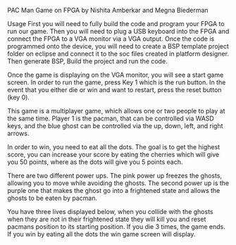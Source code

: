 PAC Man Game on FPGA 
by Nishita Amberkar and Megna Biederman

Usage
First you will need to fully build the code and program your FPGA to run our game. Then you will need to plug a USB keyboard into the FPGA and connect the FPGA to a VGA monitor via a VGA output.
Once the code is programmed onto the device, you will need to create a BSP template project folder on eclipse and connect it to the soc files created in platform designer. Then generate BSP, Build the project and run the code. 

Once the game is displaying on the VGA monitor, you will see a start game screen. In order to run the game, press Key 1 which is the run button. 
In the event that you either die or win and want to restart, press the reset button (key 0). 

This game is a multiplayer game, which allows one or two people to play at the same time. Player 1 is the pacman, that can be controlled via WASD keys, and the blue ghost can be controlled via the up, down, left, and right arrows. 

In order to win, you need to eat all the dots. The goal is to get the highest score, you can increase your score by eating the cherries which will give you 50 points, where as the dots will give you 5 points each. 

There are two different power ups. The pink power up freezes the ghosts, allowing you to move while avoiding the ghosts. The second power up is the purple one that makes the ghost go into a frightened state and allows the ghosts to be eaten by pacman. 

You have three lives displayed below, when you collide with the ghosts when they are not in their frightened state they will kill you and reset pacmans position to its starting position. If you die 3 times, the game ends. If you win by eating all the dots the win game screen will display. 

